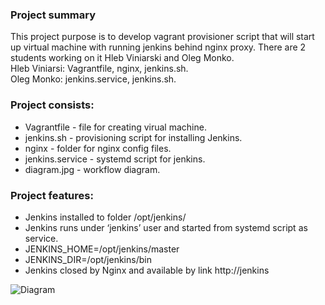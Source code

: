 ### Project summary  

This project purpose is to develop vagrant provisioner script that will start up virtual machine with running jenkins behind nginx proxy.
There are 2 students working on it Hleb Viniarski and Oleg Monko.    
Hleb Viniarsi: Vagrantfile, nginx, jenkins.sh.  
Oleg Monko: jenkins.service, jenkins.sh.

### Project consists:

- Vagrantfile - file for creating virual machine.
- jenkins.sh - provisioning script for installing Jenkins.
- nginx - folder for nginx config files. 
- jenkins.service - systemd script for jenkins.
- diagram.jpg - workflow diagram.

### Project features:

- Jenkins installed to folder /opt/jenkins/
- Jenkins runs under ‘jenkins’ user and started from systemd script as service.
- JENKINS_HOME=/opt/jenkins/master
- JENKINS_DIR=/opt/jenkins/bin
- Jenkins closed by Nginx and available by link http://jenkins

![Diagram](https://github.com/MNT-Lab/git-tasks/blob/project/hviniarski-omonko/diagram.jpg) 
